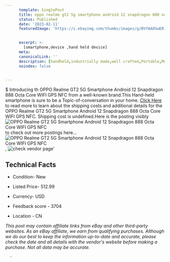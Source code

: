 ```yaml
---
      template: SinglePost
      title: oppo realme gt2 5g smartphone android 12 snapdragon 888 octa core wifi gps nfc
      status: Published
      date: '2023-02-11'
      featuredImage: 'https://i.ebayimg.com/thumbs/images/g/BVYAAOSwER1h1lyH/s-l225.jpg'
       

      excerpt: >-
        [smartphone,device ,hand held device]
      meta:
      canonicalLink: ''
      description: [handheld,industrially made,well crafted,Portable,Mobile,Compact,Convenient,Lightweight,Maneuverable,Man-portable,Miniature,Carriable,Hand-held,Light,Holdable,Transportable,Mobile device,Pocket-sized,On-the-go,Wireless,Cordless,Compact size,Convenient size, smartphone,device ,hand held device]
      noindex: false
      

---
```

$
      Introducing th OPPO Realme GT2 5G Smartphone Android 12 Snapdragon 888 Octa Core WIFI GPS NFC from a well-known brand.This Hand-held smartphone is sure to be a Topic-of-conversation in your home. [Click Here](https://www.ebay.com/itm/275103874595?hash=item400d77fe23%3Ag%3ABVYAAOSwER1h1lyH&mkevt=1&mkcid=1&mkrid=711-53200-19255-0&campid=%253CePNCampaignId%253E&customid=%253CreferenceId%253E&toolid=10049) to read more to learn about the shipping costs and additional details for the OPPO Realme GT2 5G Smartphone Android 12 Snapdragon 888 Octa Core WIFI GPS NFC. Shipping cost is undefined.Here is the posting visibly ![OPPO Realme GT2 5G Smartphone Android 12 Snapdragon 888 Octa Core WIFI GPS NFC](https://i.ebayimg.com/thumbs/images/g/BVYAAOSwER1h1lyH/s-l225.jpg) to check out more postings here... ![OPPO Realme GT2 5G Smartphone Android 12 Snapdragon 888 Octa Core WIFI GPS NFC](https://i.ebayimg.com/images/g/BVYAAOSwER1h1lyH/s-l960.jpg), ![check vendor page](https://origin-galleryplus.ebayimg.com/ws/web/275103874595_2_0_1/225x225.jpg,https://origin-galleryplus.ebayimg.com/ws/web/275103874595_3_0_1/225x225.jpg,https://origin-galleryplus.ebayimg.com/ws/web/275103874595_4_0_1/225x225.jpg,https://origin-galleryplus.ebayimg.com/ws/web/275103874595_5_0_1/225x225.jpg,https://origin-galleryplus.ebayimg.com/ws/web/275103874595_6_0_1/225x225.jpg,https://origin-galleryplus.ebayimg.com/ws/web/275103874595_7_0_1/225x225.jpg,https://origin-galleryplus.ebayimg.com/ws/web/275103874595_8_0_1/225x225.jpg)'

      

 ## Technical Facts 



     
      

 - Condition- New 


      

 - Listed Price- 512.99 


      

 - Currency- USD 


      

 - Feedback score - 3704 


      

 - Location - CN 


      
      

 *_This post may contain affiliate links from eBay and other third-party websites. As an eBay affiliate, we earn from qualifying purchases. Although we do our best to keep the information up-to-date and accurate, please check the date and all details with the vendor's website before making a purchase. Not all data may be accurate._*




      -
